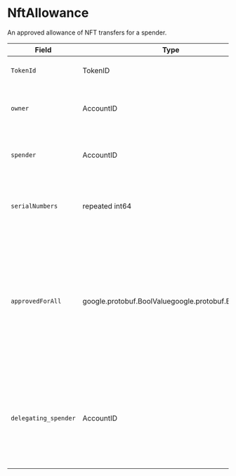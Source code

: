 # NftAllowance

An approved allowance of NFT transfers for a spender.

| Field                | Type                                               | Description                                                                                                                                                                                         |
| -------------------- | -------------------------------------------------- | --------------------------------------------------------------------------------------------------------------------------------------------------------------------------------------------------- |
| `TokenId`            | TokenID                                            | The token that the allowance pertains to                                                                                                                                                            |
| `owner`              | AccountID                                          | The account ID of the hbar owner (ie. the grantor of the allowance)                                                                                                                                 |
| `spender`            | AccountID                                          | The account ID of the spender of the hbar allowance                                                                                                                                                 |
| `serialNumbers`      | repeated int64                                     | The list of serial numbers that the spender is permitted to transfer                                                                                                                                |
| `approvedForAll`     | google.protobuf.BoolValuegoogle.protobuf.BoolValue | If true, the spender has access to all of the account owner's NFT instances (currently \*\*\*\* owned and any in the future). If this field is set to true the serialNumbers field should be empty. |
| `delegating_spender` | AccountID                                          | The account ID of the spender who is granted approvedForAll allowance and granting approval on an NFT serial to another spender.                                                                    |

####
